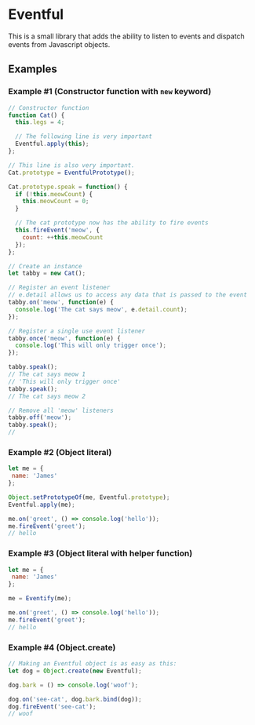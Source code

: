 # Eventful

This is a small library that adds the ability to listen to events and dispatch
events from Javascript objects.

## Examples

### Example #1 (Constructor function with `new` keyword)
```js
// Constructor function
function Cat() {
  this.legs = 4;

  // The following line is very important
  Eventful.apply(this);
};

// This line is also very important.
Cat.prototype = EventfulPrototype();

Cat.prototype.speak = function() {
  if (!this.meowCount) {
    this.meowCount = 0;
  }

  // The cat prototype now has the ability to fire events
  this.fireEvent('meow', {
    count: ++this.meowCount
  });
};

// Create an instance
let tabby = new Cat();

// Register an event listener
// e.detail allows us to access any data that is passed to the event
tabby.on('meow', function(e) {
  console.log('The cat says meow', e.detail.count);
});

// Register a single use event listener
tabby.once('meow', function(e) {
  console.log('This will only trigger once');
});

tabby.speak();
// The cat says meow 1
// 'This will only trigger once'
tabby.speak();
// The cat says meow 2

// Remove all 'meow' listeners
tabby.off('meow');
tabby.speak();
//
```
### Example #2 (Object literal)
```js
let me = {
 name: 'James'
};

Object.setPrototypeOf(me, Eventful.prototype);
Eventful.apply(me);

me.on('greet', () => console.log('hello'));
me.fireEvent('greet');
// hello
```
### Example #3 (Object literal with helper function)
```js
let me = {
 name: 'James'
};

me = Eventify(me);

me.on('greet', () => console.log('hello'));
me.fireEvent('greet');
// hello
```

### Example #4 (Object.create)
```js
// Making an Eventful object is as easy as this:
let dog = Object.create(new Eventful);

dog.bark = () => console.log('woof');

dog.on('see-cat', dog.bark.bind(dog));
dog.fireEvent('see-cat');
// woof
```
